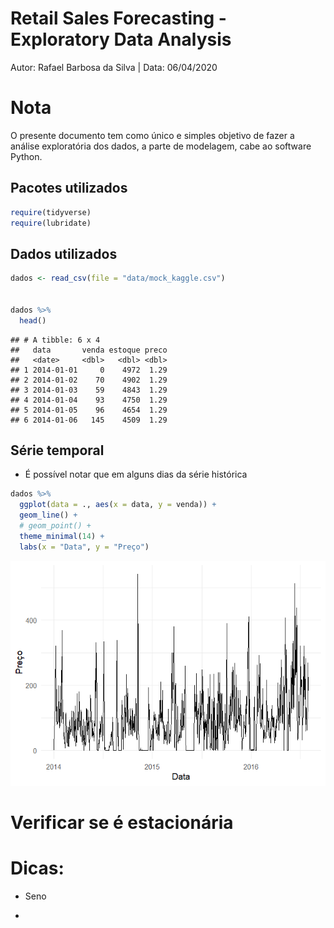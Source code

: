 Retail Sales Forecasting - Exploratory Data Analysis
================
Autor: Rafael Barbosa da Silva |
Data: 06/04/2020

# Nota

O presente documento tem como único e simples objetivo de fazer a
análise exploratória dos dados, a parte de modelagem, cabe ao software
Python.

## Pacotes utilizados

``` r
require(tidyverse)
require(lubridate)
```

## Dados utilizados

``` r
dados <- read_csv(file = "data/mock_kaggle.csv")


dados %>% 
  head()
```

    ## # A tibble: 6 x 4
    ##   data       venda estoque preco
    ##   <date>     <dbl>   <dbl> <dbl>
    ## 1 2014-01-01     0    4972  1.29
    ## 2 2014-01-02    70    4902  1.29
    ## 3 2014-01-03    59    4843  1.29
    ## 4 2014-01-04    93    4750  1.29
    ## 5 2014-01-05    96    4654  1.29
    ## 6 2014-01-06   145    4509  1.29

## Série temporal

  - É possível notar que em alguns dias da série histórica

<!-- end list -->

``` r
dados %>% 
  ggplot(data = ., aes(x = data, y = venda)) +
  geom_line() +
  # geom_point() +
  theme_minimal(14) +
  labs(x = "Data", y = "Preço")
```

![](data_analysis_files/figure-gfm/serie_historica-1.png)<!-- -->

# Verificar se é estacionária

# Dicas:

  - Seno

  -
